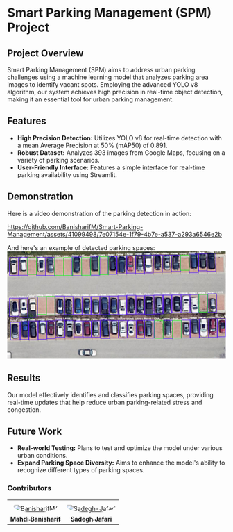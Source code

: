 # Smart Parking Management (SPM) Project

## Project Overview
Smart Parking Management (SPM) aims to address urban parking challenges using a machine learning model that analyzes parking area images to identify vacant spots. Employing the advanced YOLO v8 algorithm, our system achieves high precision in real-time object detection, making it an essential tool for urban parking management.

## Features
- **High Precision Detection:** Utilizes YOLO v8 for real-time detection with a mean Average Precision at 50% (mAP50) of 0.891.
- **Robust Dataset:** Analyzes 393 images from Google Maps, focusing on a variety of parking scenarios.
- **User-Friendly Interface:** Features a simple interface for real-time parking availability using Streamlit.

## Demonstration
Here is a video demonstration of the parking detection in action:

https://github.com/BanisharifM/Smart-Parking-Management/assets/41099498/7e07154e-1f79-4b7e-a537-a293a6546e2b

And here's an example of detected parking spaces:
![Image Example](predicted_images/Screenshot%202023-12-04%20at%208.24.51%20PM.png)


## Results
Our model effectively identifies and classifies parking spaces, providing real-time updates that help reduce urban parking-related stress and congestion.

## Future Work
- **Real-world Testing:** Plans to test and optimize the model under various urban conditions.
- **Expand Parking Space Diversity:** Aims to enhance the model's ability to recognize different types of parking spaces.

### Contributors

<table>
<tr>
    <td align="center" style="word-wrap: break-word; width: 150.0; height: 150.0">
        <a href=https://github.com/banisharifm>
            <img src=https://avatars.githubusercontent.com/u/41099498?v=4 width="100;"  style="border-radius:50%;align-items:center;justify-content:center;overflow:hidden;padding-top:10px" alt=BanisharifM/>
            <br />
            <sub style="font-size:14px"><b>Mahdi Banisharif</b></sub>
        </a>
    </td>
    <td align="center" style="word-wrap: break-word; width: 150.0; height: 150.0">
        <a href=https://github.com/Sadegh-Jafari>
            <img src=https://avatars.githubusercontent.com/u/155206906?v=4 width="100;"  style="border-radius:50%;align-items:center;justify-content:center;overflow:hidden;padding-top:10px" alt=Sadegh-Jafari Harrington/>
            <br />
            <sub style="font-size:14px"><b>Sadegh Jafari</b></sub>
        </a>
    </td>
</tr>
</table>

